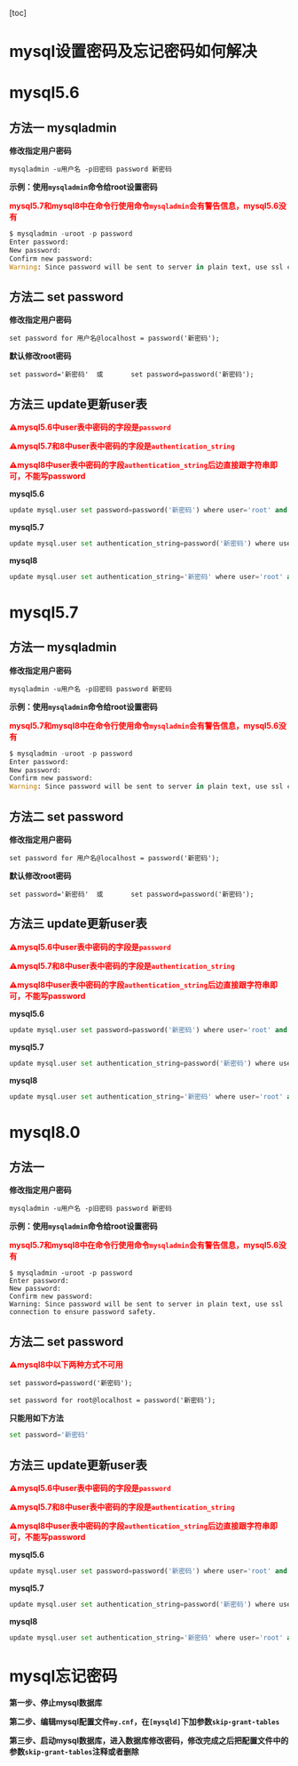 [toc]



# mysql设置密码及忘记密码如何解决



# mysql5.6

## 方法一	mysqladmin

**修改指定用户密码**

```mysql
mysqladmin -u用户名 -p旧密码 password 新密码
```



**示例：使用`mysqladmin`命令给root设置密码**

**<span style=color:red>mysql5.7和mysql8中在命令行使用命令`mysqladmin`会有警告信息，mysql5.6没有</span>**

```python
$ mysqladmin -uroot -p password
Enter password: 
New password: 
Confirm new password: 
Warning: Since password will be sent to server in plain text, use ssl connection to ensure password safety.
```



## 方法二	set password

**修改指定用户密码**

```mysql
set password for 用户名@localhost = password('新密码');
```



**默认修改root密码**

```mysql
set password='新密码'	或		set password=password('新密码');
```



## 方法三	update更新user表

**<span style=color:red>⚠️mysql5.6中user表中密码的字段是`password`</span>**

**<span style=color:red>⚠️mysql5.7和8中user表中密码的字段是`authentication_string`</span>**

**<span style=color:red>⚠️mysql8中user表中密码的字段`authentication_string`后边直接跟字符串即可，不能写password</span>**

**mysql5.6**

```python
update mysql.user set password=password('新密码') where user='root' and host='localhost'; 
```



**mysql5.7**

```python
update mysql.user set authentication_string=password('新密码') where user='root' and host='localhost'; 
```



**mysql8**

```python
update mysql.user set authentication_string='新密码' where user='root' and host='localhost'; 
```





# mysql5.7

## 方法一	mysqladmin

**修改指定用户密码**

```mysql
mysqladmin -u用户名 -p旧密码 password 新密码
```



**示例：使用`mysqladmin`命令给root设置密码**

**<span style=color:red>mysql5.7和mysql8中在命令行使用命令`mysqladmin`会有警告信息，mysql5.6没有</span>**

```python
$ mysqladmin -uroot -p password
Enter password: 
New password: 
Confirm new password: 
Warning: Since password will be sent to server in plain text, use ssl connection to ensure password safety.
```





## 方法二	set password

**修改指定用户密码**

```mysql
set password for 用户名@localhost = password('新密码');
```



**默认修改root密码**

```mysql
set password='新密码'	或		set password=password('新密码');
```





## 方法三	update更新user表

**<span style=color:red>⚠️mysql5.6中user表中密码的字段是`password`</span>**

**<span style=color:red>⚠️mysql5.7和8中user表中密码的字段是`authentication_string`</span>**

**<span style=color:red>⚠️mysql8中user表中密码的字段`authentication_string`后边直接跟字符串即可，不能写password</span>**

**mysql5.6**

```python
update mysql.user set password=password('新密码') where user='root' and host='localhost'; 
```



**mysql5.7**

```python
update mysql.user set authentication_string=password('新密码') where user='root' and host='localhost'; 
```



**mysql8**

```python
update mysql.user set authentication_string='新密码' where user='root' and host='localhost'; 
```



# mysql8.0

## 方法一

**修改指定用户密码**

```mysql
mysqladmin -u用户名 -p旧密码 password 新密码
```



**示例：使用`mysqladmin`命令给root设置密码**

**<span style=color:red>mysql5.7和mysql8中在命令行使用命令`mysqladmin`会有警告信息，mysql5.6没有</span>**

```mysql
$ mysqladmin -uroot -p password
Enter password: 
New password: 
Confirm new password: 
Warning: Since password will be sent to server in plain text, use ssl connection to ensure password safety.
```





## 方法二	set password

**<span style=color:red>⚠️mysql8中以下两种方式不可用</span>**

```mysql
set password=password('新密码');

set password for root@localhost = password('新密码');
```



**只能用如下方法**

```python
set password='新密码'
```



## 方法三	update更新user表

**<span style=color:red>⚠️mysql5.6中user表中密码的字段是`password`</span>**

**<span style=color:red>⚠️mysql5.7和8中user表中密码的字段是`authentication_string`</span>**

**<span style=color:red>⚠️mysql8中user表中密码的字段`authentication_string`后边直接跟字符串即可，不能写password</span>**

**mysql5.6**

```python
update mysql.user set password=password('新密码') where user='root' and host='localhost'; 
```



**mysql5.7**

```python
update mysql.user set authentication_string=password('新密码') where user='root' and host='localhost'; 
```



**mysql8**

```python
update mysql.user set authentication_string='新密码' where user='root' and host='localhost'; 
```





# mysql忘记密码

**第一步、停止mysql数据库**



**第二步、编辑mysql配置文件`my.cnf`，在`[mysqld]`下加参数`skip-grant-tables`**



**第三步、启动mysql数据库，进入数据库修改密码，修改完成之后把配置文件中的参数`skip-grant-tables`注释或者删除**

